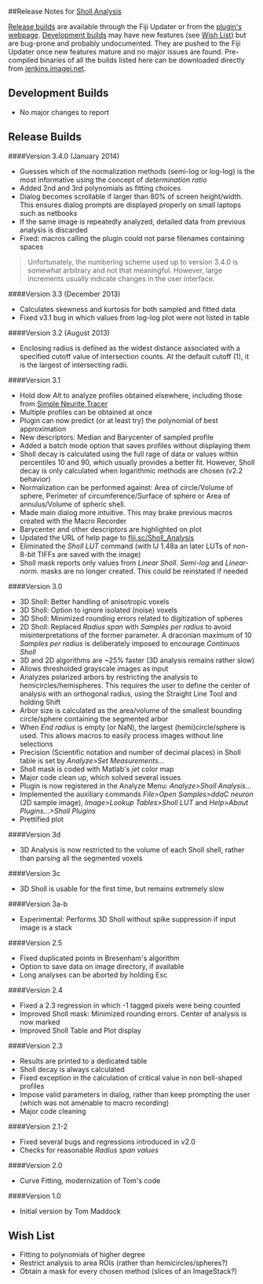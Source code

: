 ##Release Notes for [Sholl Analysis](http://fiji.sc/Sholl_Analysis)

[Release builds](#release-builds) are available through the Fiji Updater or from the [plugin's
webpage](http://fiji.sc/Sholl_Analysis). [Development builds](#development-builds) may have new
features (see [Wish List](#wish-list)) but are bug-prone and probably undocumented. They are
pushed to the Fiji Updater once new features mature and no major issues are found. Pre-compiled
binaries of all the builds listed here can be downloaded directly from
[jenkins.imagej.net](http://jenkins.imagej.net/job/Sholl-Analysis/).


Development Builds
------------------
  * No major changes to report


Release Builds
--------------
####Version 3.4.0 (January 2014)
  * Guesses which of the normalization methods (semi-log or log-log) is the most
    informative using the concept of _determination ratio_
  * Added 2nd and 3rd polynomials as fitting choices
  * Dialog becomes scrollable if larger than 80% of screen height/width. This ensures
    dialog prompts are displayed properly on small laptops such as netbooks
  * If the same image is repeatedly analyzed, detailed data from previous analysis is
    discarded
  * Fixed: macros calling the plugin could not parse filenames containing spaces

> Unfortunately, the numbering scheme used up to version 3.4.0 is somewhat arbitrary and
  not that meaningful. However, large increments usually indicate changes in the user
  interface.

####Version 3.3 (December 2013)
  * Calculates skewness and kurtosis for both sampled and fitted data
  * Fixed v3.1 bug in which values from log-log plot were not listed in table

####Version 3.2 (August 2013)
  * Enclosing radius is defined as the widest distance associated with a specified cutoff
    value of intersection counts. At the default cutoff (1), it is the largest of
    intersecting radii.

####Version 3.1
  * Hold dow _Alt_ to analyze profiles obtained elsewhere, including those from [Simple
    Neurite Tracer](http://fiji.sc/Simple_Neurite_Tracer)
  * Multiple profiles can be obtained at once
  * Plugin can now predict (or at least try) the polynomial of best approximation
  * New descriptors: Median and Barycenter of sampled profile
  * Added a batch mode option that saves profiles without displaying them
  * Sholl decay is calculated using the full rage of data or values within percentiles 10
    and 90, which usually provides a better fit. However, Sholl decay is only calculated
    when logarithmic methods are chosen (v2.2 behavior)
  * Normalization can be performed against: Area of circle/Volume of sphere, Perimeter of
    circumference/Surface of sphere or Area of annulus/Volume of spheric shell.
  * Made main dialog more intuitive. This may brake previous macros created with the Macro
    Recorder
  * Barycenter and other descriptors are highlighted on plot
  * Updated the URL of help page to [fiji.sc/Sholl_Analysis](http://fiji.sc/Sholl_Analysis)
  * Eliminated the _Sholl LUT_ command (with IJ 1.48a an later LUTs of non-8-bit TIFFs are
    saved with the image)
  * Sholl mask reports only values from _Linear Sholl_. _Semi-log_ and _Linear-norm._
    masks are no longer created. This could be reinstated if needed

####Version 3.0
  * 3D Sholl: Better handling of anisotropic voxels
  * 3D Sholl: Option to ignore isolated (noise) voxels
  * 3D Sholl: Minimized rounding errors related to digitization of spheres
  * 2D Sholl: Replaced _Radius span_ with _Samples per radius_ to avoid misinterpretations
    of the former parameter. A draconian maximum of 10 _Samples per radius_ is deliberately
    imposed to encourage _Continuos Sholl_
  * 3D and 2D algorithms are ~25% faster (3D analysis remains rather slow)
  * Allows thresholded grayscale images as input
  * Analyzes polarized arbors by restricting the analysis to hemicircles/hemispheres.
      This requires the user to define the center of analysis with an orthogonal radius,
      using the Straight Line Tool and holding Shift
  * Arbor size is calculated as the area/volume of the smallest bounding circle/sphere
      containing the segmented arbor
  * When _End radius_ is empty (or NaN), the largest (hemi)circle/sphere is used. This
      allows macros to easily process images without line selections
  * Precision (Scientific notation and number of decimal places) in Sholl table is set
      by _Analyze>Set Measurements..._
  * Sholl mask is coded with Matlab's _jet_ color map
  * Major code clean up, which solved several issues
  * Plugin is now registered in the Analyze Menu: _Analyze>Sholl Analysis..._
  * Implemented the auxiliary commands _File>Open Samples>ddaC neuron_ (2D sample image),
    _Image>Lookup Tables>Sholl LUT_ and _Help>About Plugins...>Sholl Plugins_
  * Prettified plot

####Version 3d
  * 3D Analysis is now restricted to the volume of each Sholl shell, rather than parsing
    all the segmented voxels

####Version 3c
  * 3D Sholl is usable for the first time, but remains extremely slow

####Version 3a-b
  * Experimental: Performs 3D Sholl without spike suppression if input image is a stack

####Version 2.5
  * Fixed duplicated points in Bresenham's algorithm
  * Option to save data on image directory, if available
  * Long analyses can be aborted by holding Esc

####Version 2.4
  * Fixed a 2.3 regression in which -1 tagged pixels were being counted
  * Improved Sholl mask: Minimized rounding errors. Center of analysis is now marked
  * Improved Sholl Table and Plot display

####Version 2.3
  * Results are printed to a dedicated table
  * Sholl decay is always calculated
  * Fixed exception in the calculation of critical value in non bell-shaped profiles
  * Impose valid parameters in dialog, rather than keep prompting the user (which was not
    amenable to macro recording)
  * Major code cleaning

####Version 2.1-2
  * Fixed several bugs and regressions introduced in v2.0
  * Checks for reasonable _Radius span values_

####Version 2.0
   * Curve Fitting, modernization of Tom's code

####Version 1.0
   * Initial version by Tom Maddock


Wish List
---------
  * Fitting to polynomials of higher degree
  * Restrict analysis to area ROIs (rather than hemicircles/spheres?)
  * Obtain a mask for every chosen method (slices of an ImageStack?)
